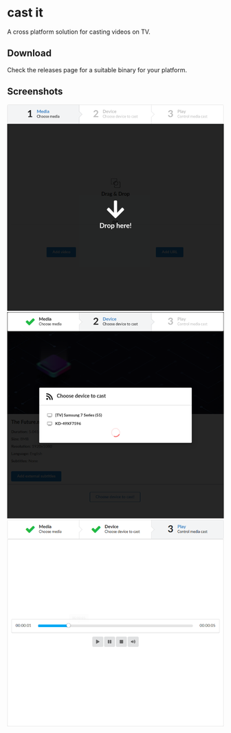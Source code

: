 # cast it
A cross platform solution for casting videos on TV.

## Download
Check the releases page for a suitable binary for your platform.

## Screenshots
![Droping a video](https://github.com/noemission/cast-it/blob/master/screenshots/dropit.png?raw=true)
![Choose tv to cast](https://github.com/noemission/cast-it/blob/master/screenshots/choose_tv.png?raw=true)
![Checking player status](https://github.com/noemission/cast-it/blob/master/screenshots/player_status.png?raw=true)
